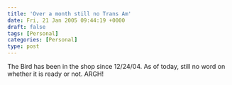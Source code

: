```yaml
---
title: 'Over a month still no Trans Am'
date: Fri, 21 Jan 2005 09:44:19 +0000
draft: false
tags: [Personal]
categories: [Personal]
type: post
---
```


The Bird has been in the shop since 12/24/04. As of today, still no word on whether it is ready or not. ARGH!
